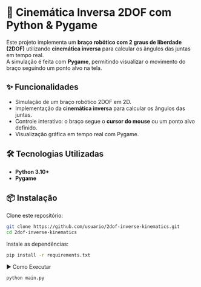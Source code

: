# 🦾 Cinemática Inversa 2DOF com Python & Pygame  

Este projeto implementa um **braço robótico com 2 graus de liberdade (2DOF)** utilizando **cinemática inversa** para calcular os ângulos das juntas em tempo real.  
A simulação é feita com **Pygame**, permitindo visualizar o movimento do braço seguindo um ponto alvo na tela.  

## ✨ Funcionalidades  
- Simulação de um braço robótico 2DOF em 2D.  
- Implementação da **cinemática inversa** para calcular os ângulos das juntas.  
- Controle interativo: o braço segue o **cursor do mouse** ou um ponto alvo definido.  
- Visualização gráfica em tempo real com Pygame.  

## 🛠️ Tecnologias Utilizadas  
- **Python 3.10+**  
- **Pygame**  

## 📦 Instalação  

Clone este repositório:  
```bash
git clone https://github.com/usuario/2dof-inverse-kinematics.git
cd 2dof-inverse-kinematics
```

Instale as dependências:
```bash
pip install -r requirements.txt
```

▶️ Como Executar
```bash
python main.py
```

